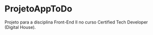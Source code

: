 # ProjetoAppToDo
Projeto para a disciplina Front-End II no curso Certified Tech Developer (Digital House).
